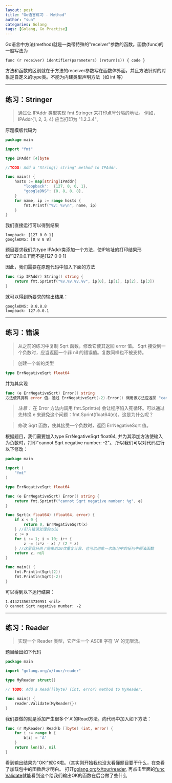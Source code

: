```yaml
---
layout: post
title: "Go语言练习 - Method"
author: "sun"
categories: Golang
tags: [Golang, Go Practise]
---
```


Go语言中方法(method)就是一类带特殊的"receiver"参数的函数。函数(func)的一般写法为
```
func (r receiver) identifier(parameters) (return(s)) { code }
```
方法和函数的区别就在于方法的receiver参数写在函数体外面，并且方法针对的对象是自定义的type类。不能为内建类型声明方法（如 int 等）

---
## 练习：Stringer

> 通过让 IPAddr 类型实现 fmt.Stringer 来打印点号分隔的地址。
例如，IPAddr{1, 2, 3, 4} 应当打印为 "1.2.3.4"。

原题模版代码为
```go
package main

import "fmt"

type IPAddr [4]byte

//TODO: Add a "String() string" method to IPAddr.

func main() {
	hosts := map[string]IPAddr{
		"loopback":  {127, 0, 0, 1},
		"googleDNS": {8, 8, 8, 8},
	}
	for name, ip := range hosts {
		fmt.Printf("%v: %v\n", name, ip)
	}
}

```
我们直接运行可以得到结果
```
loopback: [127 0 0 1]
googleDNS: [8 8 8 8]
```
题目要求我们为type IPAddr类添加一个方法，使IP地址的打印结果形如"127.0.0.1"而不是[127 0 0 1]

因此，我们需要在原题代码中加入下面的方法
```go
func (ip IPAddr) String() string {
	return fmt.Sprintf("%v.%v.%v.%v", ip[0], ip[1], ip[2], ip[3])
}
```
就可以得到所要求的输出结果：
```
googleDNS: 8.8.8.8
loopback: 127.0.0.1
```
---

## 练习：错误

> 从之前的练习中复制 Sqrt 函数，修改它使其返回 error 值。
Sqrt 接受到一个负数时，应当返回一个非 nil 的错误值。复数同样也不被支持。

> 创建一个新的类型
```go
type ErrNegativeSqrt float64
```
并为其实现
```go
func (e ErrNegativeSqrt) Error() string
方法使其拥有 error 值，通过 ErrNegativeSqrt(-2).Error() 调用该方法应返回 "cannot Sqrt negative number: -2"。
```
> *注意：* 在 Error 方法内调用 fmt.Sprint(e) 会让程序陷入死循环。可以通过先转换 e 来避免这个问题：fmt.Sprint(float64(e))。这是为什么呢？

> 修改 Sqrt 函数，使其接受一个负数时，返回 ErrNegativeSqrt 值。

根据题目，我们需要加入type ErrNegativeSqrt float64, 并为其添加方法使输入为负数时，打印"cannot Sqrt negative number: -2"。
所以我们可以对代码进行以下修改：
```go
package main

import (
	"fmt"
)

type ErrNegativeSqrt float64

func (e ErrNegativeSqrt) Error() string {
	return fmt.Sprintf("cannot Sqrt negative number: %g", e)
}

func Sqrt(x float64) (float64, error) {
	if x < 0 {
		return 0, ErrNegativeSqrt(x)
	} //引入错误处理的方法
	z := x
	for i := 1; i < 10; i++ {
		z -= (z*z - x) / (2 * z)
	} //这里我只用了简单的10次重复计算，也可以用第一次练习中的任何牛顿法函数
	return z, nil
}

func main() {
	fmt.Println(Sqrt(2))
	fmt.Println(Sqrt(-2))
}
```
可以得到以下运行结果：
```
1.4142135623730951 <nil>
0 cannot Sqrt negative number: -2
```
---

## 练习：Reader

> 实现一个 Reader 类型，它产生一个 ASCII 字符 'A' 的无限流。

题目给出如下代码
```go
package main

import "golang.org/x/tour/reader"

type MyReader struct{}

// TODO: Add a Read([]byte) (int, error) method to MyReader.

func main() {
	reader.Validate(MyReader{})
}
```
我们要做的就是添加产生很多个'A'的Read方法。向代码中加入如下方法：

```go
func (r MyReader) Read(b []byte) (int, error) {
	for i := range b {
		b[i] = 'A'
	}
	return len(b), nil
}
```
看到输出结果为"OK!"就OK啦。（其实刚开始我也没太看懂题目要干什么，在查看了加载包中的函数后才明白。
打开[golang.org/x/tour/reader](https://godoc.org/golang.org/x/tour/reader), 
再点击里面的[func Validate](https://github.com/golang/tour/blob/master/reader/validate.go)就能看到这个给我们输出OK的函数在后台做了些什么
